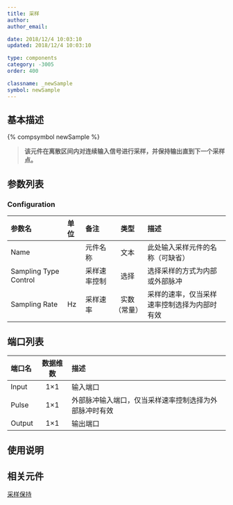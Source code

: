 ```yaml
---
title: 采样
author:
author_email:

date: 2018/12/4 10:03:10
updated: 2018/12/4 10:03:10

type: components
category: -3005
order: 400

classname: _newSample
symbol: newSample
---
```


## 基本描述

{% compsymbol newSample %}

> **该元件在离散区间内对连续输入信号进行采样，并保持输出直到下一个采样点。**

## 参数列表

### Configuration

| 参数名                | 单位 | 备注         |     类型     | 描述                                         |
| :-------------------- | :--- | :----------- | :----------: | :------------------------------------------- |
| Name                  |      | 元件名称     |     文本     | 此处输入采样元件的名称（可缺省）             |
| Sampling Type Control |      | 采样速率控制 |     选择     | 选择采样的方式为内部或外部脉冲               |
| Sampling Rate         | Hz   | 采样速率     | 实数（常量） | 采样的速率，仅当采样速率控制选择为内部时有效 |

## 端口列表

| 端口名 | 数据维数 | 描述                                                   |
| :----- | :------: | :----------------------------------------------------- |
| Input  |   1×1    | 输入端口                                               |
| Pulse  |   1×1    | 外部脉冲输入端口，仅当采样速率控制选择为外部脉冲时有效 |
| Output |   1×1    | 输出端口                                               |

## 使用说明

## 相关元件

[采样保持](comp_newSampleHold.html)
